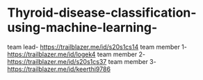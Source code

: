 # Thyroid-disease-classification-using-machine-learning-

team lead- https://trailblazer.me/id/s20s1cs14
team member 1-https://trailblazer.me/id/logek4
team member 2-https://trailblazer.me/id/s20s1cs37
team member 3-https://trailblazer.me/id/keerthi9786
